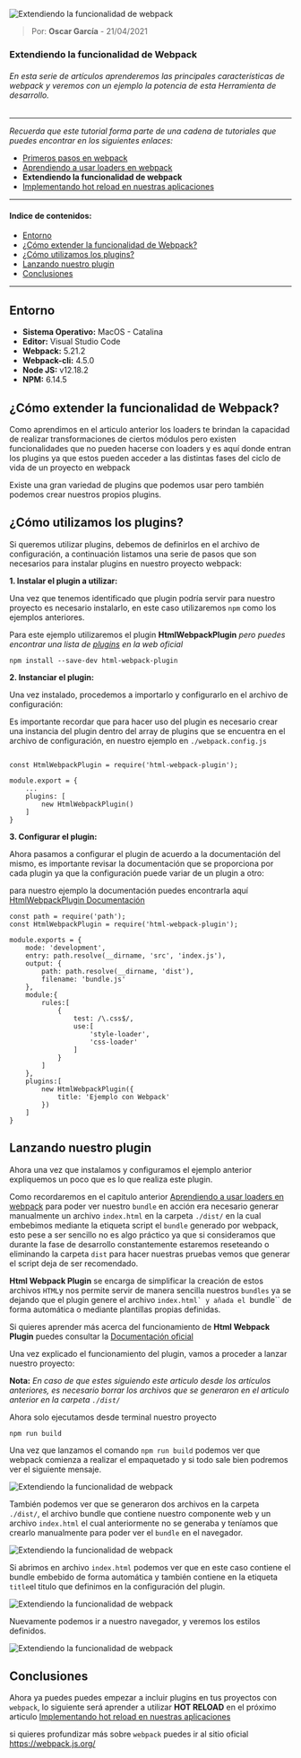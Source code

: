 ![Extendiendo la funcionalidad de webpack](https://ninjaaprendiendo.s3.us-east-2.amazonaws.com/articulos/extendiendo-la-funcionalidad-de-webpack.png)


> Por: **Oscar García** - 21/04/2021

### Extendiendo la funcionalidad de Webpack

###### En esta serie de artículos aprenderemos las principales características de webpack y veremos con un ejemplo la potencia de esta Herramienta de desarrollo.

----

*Recuerda que este tutorial forma parte de una cadena de tutoriales que puedes encontrar en los siguientes enlaces:*

- [Primeros pasos en webpack](https://github.com/oscar-grc/blog/blob/articles/primeros_pasos_en_webpack.md)
- [Aprendiendo a usar loaders en webpack](https://github.com/oscar-grc/blog/blob/articles/webpack/aprendiendo_a_usar_loaders.md)
- **Extendiendo la funcionalidad de webpack**
- [Implementando hot reload en nuestras aplicaciones](https://github.com/oscar-grc/blog/blob/articles/webpack/implementando_hot_reload_en_nuestras_aplicaciones_con_webpack.md) 		

---

#### Indice de contenidos:

- [Entorno](#Entorno)
- [¿Cómo extender la funcionalidad de Webpack?](#¿Cómo-extender-la-funcionalidad-de-Webpack?)
- [¿Cómo utilizamos los plugins?](#¿Cómo-utilizamos-los-plugins?)
- [Lanzando nuestro plugin](#Lanzando-nuestro-plugin)
- [Conclusiones](#Conclusiones)

---

## Entorno

- **Sistema Operativo:** MacOS - Catalina
- **Editor:** Visual Studio Code
- **Webpack:** 5.21.2
- **Webpack-cli:** 4.5.0
- **Node JS:** v12.18.2
- **NPM:** 6.14.5


## ¿Cómo extender la funcionalidad de Webpack?

Como aprendimos en el articulo anterior los loaders te brindan la capacidad de realizar transformaciones de ciertos módulos pero existen funcionalidades que no pueden hacerse con loaders y es aquí donde entran los plugins ya que estos pueden acceder a las distintas fases del ciclo de vida de un proyecto en webpack

Existe una gran variedad de plugins que podemos usar pero también podemos crear nuestros propios plugins.

## ¿Cómo utilizamos los plugins?

Si queremos utilizar plugins, debemos de definirlos en el archivo de configuración, a continuación listamos una serie de pasos que son necesarios para instalar plugins en nuestro proyecto webpack:

**1. Instalar el plugin a utilizar:**

Una vez que tenemos identificado que plugin podría servir para nuestro proyecto es necesario instalarlo, en este caso utilizaremos ``npm`` como los ejemplos anteriores.

Para este ejemplo utilizaremos el plugin  **HtmlWebpackPlugin**  *pero puedes encontrar una lista de [plugins](https://webpack.js.org/plugins/) en la web oficial*

```
npm install --save-dev html-webpack-plugin
```

**2. Instanciar el plugin:**

Una vez instalado, procedemos a importarlo y configurarlo en el archivo de configuración:

Es importante recordar que para hacer uso del plugin es necesario crear una instancia del plugin dentro del array de plugins que se encuentra en el archivo de configuración, en nuestro ejemplo en ``./webpack.config.js``

```JS

const HtmlWebpackPlugin = require('html-webpack-plugin');

module.export = {
	...
	plugins: [
		new HtmlWebpackPlugin()
	]
}
````

**3. Configurar el plugin:**

Ahora pasamos a configurar el plugin de acuerdo a la documentación del mismo, es importante revisar la documentación que se proporciona por cada plugin ya que la configuración puede variar de un plugin a otro:

para nuestro ejemplo la documentación puedes encontrarla aquí [HtmlWebpackPlugin Documentación](https://github.com/jantimon/html-webpack-plugin#options)

```JS
const path = require('path');
const HtmlWebpackPlugin = require('html-webpack-plugin');

module.exports = {
    mode: 'development',
    entry: path.resolve(__dirname, 'src', 'index.js'),
    output: {
        path: path.resolve(__dirname, 'dist'),
        filename: 'bundle.js'
    },
    module:{
        rules:[
            {
                test: /\.css$/,
                use:[
                    'style-loader',
                    'css-loader'
                ]
            }
        ]
    },
    plugins:[
        new HtmlWebpackPlugin({
            title: 'Ejemplo con Webpack'
        })
    ]
}
```

## Lanzando nuestro plugin

Ahora una vez que instalamos y configuramos el ejemplo anterior expliquemos un poco que es lo que realiza este plugin.

Como recordaremos en el capitulo anterior [Aprendiendo a usar loaders en webpack](https://github.com/oscar-grc/blog/blob/articles/webpack/aprendiendo_a_usar_loaders.md) para poder ver nuestro ``bundle`` en acción era necesario generar manualmente un archivo ``index.html`` en la carpeta ``./dist/`` en la cual embebimos mediante la etiqueta script el ``bundle`` generado por webpack, esto pese a ser sencillo no es algo práctico ya que si consideramos que durante la fase de desarrollo constantemente estaremos reseteando o eliminando la carpeta ``dist`` para hacer nuestras pruebas vemos que generar el script deja de ser recomendado.

**Html Webpack Plugin** se encarga de simplificar la creación de estos archivos ``HTML``y nos permite servir de manera sencilla nuestros ``bundles`` ya se dejando que el plugin genere el archivo ``index.html` y añada el ``bundle`` de forma automática o mediante plantillas propias definidas. 

Si quieres aprender más acerca del funcionamiento de **Html Webpack Plugin** puedes consultar la [Documentación oficial](https://github.com/jantimon/html-webpack-plugin#options)

Una vez explicado el funcionamiento del plugin, vamos a proceder a lanzar nuestro proyecto:

**Nota:** *En caso de que estes siguiendo este articulo desde los artículos anteriores, es necesario borrar los archivos que se generaron en el articulo anterior en la carpeta ``./dist/``*


Ahora solo ejecutamos desde terminal nuestro proyecto

```
npm run build
```

Una vez que lanzamos el comando ``npm run build`` podemos ver que webpack comienza a realizar el empaquetado y si todo sale bien podremos ver el siguiente mensaje.

![Extendiendo la funcionalidad de webpack](https://ninjaaprendiendo.s3.us-east-2.amazonaws.com/articulos/extendiendo-webpack-success.png)

También podemos ver que se generaron dos archivos en la carpeta ``./dist/``, el archivo bundle que contiene nuestro componente web y un archivo ``index.html`` el cual anteriormente no se generaba y teníamos que crearlo manualmente para poder ver el ``bundle`` en el navegador.


![Extendiendo la funcionalidad de webpack](https://ninjaaprendiendo.s3.us-east-2.amazonaws.com/articulos/extendiendo-webpack-archivos-generados-en-dist.png)


Si abrimos en archivo ``index.html`` podemos ver que en este caso contiene el bundle embebido de forma automática y también contiene en la etiqueta ``title``el titulo que definimos en la configuración del plugin.

![Extendiendo la funcionalidad de webpack](https://ninjaaprendiendo.s3.us-east-2.amazonaws.com/articulos/extendiendo-webpack-index-html.png)

Nuevamente podemos ir a nuestro navegador, y veremos los estilos definidos.


![Extendiendo la funcionalidad de webpack](https://ninjaaprendiendo.s3.us-east-2.amazonaws.com/articulos/extendiendo-webpack-navegador.png)


## Conclusiones 


Ahora ya puedes puedes empezar a incluir plugins en tus proyectos con `webpack`, lo siguiente será aprender a utilizar **HOT RELOAD** en el próximo articulo [Implementando hot reload en nuestras aplicaciones](https://github.com/oscar-grc/blog/blob/articles/webpack/implementando_hot_reload_en_nuestras_aplicaciones_con_webpack.md) 

si quieres profundizar más sobre `webpack` puedes ir al sitio oficial https://webpack.js.org/


